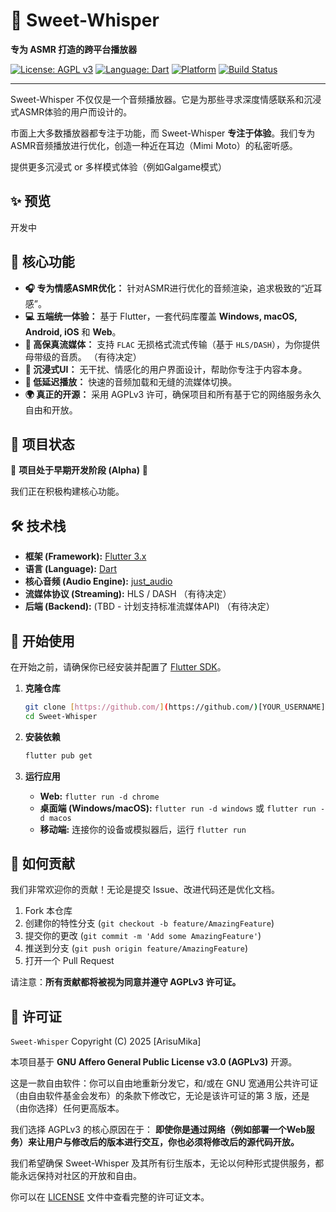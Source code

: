 # 💖 Sweet-Whisper

**专为 ASMR 打造的跨平台播放器**

[![License: AGPL v3](https://img.shields.io/badge/License-AGPL%20v3-blue.svg)](https://www.gnu.org/licenses/agpl-3.0)
[![Language: Dart](https://img.shields.io/badge/Language-Dart-blue?logo=dart)](https://dart.dev)
[![Platform](https://img.shields.io/badge/Platform-Win%20%7C%20Mac%20%7C%20iOS%20%7C%20Android%20%7C%20Web-brightgreen)](https://flutter.dev)
[![Build Status](https://img.shields.io/github/actions/workflow/status/[YOUR_USERNAME]/Sweet-Whisper/YOUR_WORKFLOW_FILE.yml?branch=main)](https://github.com/[YOUR_USERNAME]/Sweet-Whisper/actions)

---

Sweet-Whisper 不仅仅是一个音频播放器。它是为那些寻求深度情感联系和沉浸式ASMR体验的用户而设计的。

市面上大多数播放器都专注于功能，而 Sweet-Whisper **专注于体验**。我们专为ASMR音频播放进行优化，创造一种近在耳边（Mimi Moto）的私密听感。

提供更多沉浸式 or 多样模式体验（例如Galgame模式）

## ✨ 预览

开发中

## 🚀 核心功能

* **🎧 专为情感ASMR优化：** 针对ASMR进行优化的音频渲染，追求极致的“近耳感”。
* **💻 五端统一体验：** 基于 Flutter，一套代码库覆盖 **Windows, macOS, Android, iOS** 和 **Web**。
* **🎵 高保真流媒体：** 支持 `FLAC` 无损格式流式传输（基于 `HLS/DASH`），为你提供母带级的音质。 （有待决定）
* **🌙 沉浸式UI：** 无干扰、情感化的用户界面设计，帮助你专注于内容本身。
* **🔄 低延迟播放：** 快速的音频加载和无缝的流媒体切换。
* **🌍 真正的开源：** 采用 AGPLv3 许可，确保项目和所有基于它的网络服务永久自由和开放。

## 🧭 项目状态

🚧 **项目处于早期开发阶段 (Alpha)** 🚧

我们正在积极构建核心功能。

## 🛠️ 技术栈

* **框架 (Framework):** [Flutter 3.x](https://flutter.dev)
* **语言 (Language):** [Dart](https://dart.dev)
* **核心音频 (Audio Engine):** [just_audio](https://pub.dev/packages/just_audio)
* **流媒体协议 (Streaming):** HLS / DASH （有待决定）
* **后端 (Backend):** (TBD - 计划支持标准流媒体API) （有待决定）

## 🏁 开始使用

在开始之前，请确保你已经安装并配置了 [Flutter SDK](https://flutter.dev/docs/get-started/install)。

1.  **克隆仓库**
    ```bash
    git clone [https://github.com/](https://github.com/)[YOUR_USERNAME]/Sweet-Whisper.git
    cd Sweet-Whisper
    ```

2.  **安装依赖**
    ```bash
    flutter pub get
    ```

3.  **运行应用**
    * **Web:** `flutter run -d chrome`
    * **桌面端 (Windows/macOS):** `flutter run -d windows` 或 `flutter run -d macos`
    * **移动端:** 连接你的设备或模拟器后，运行 `flutter run`

## 🤝 如何贡献

我们非常欢迎你的贡献！无论是提交 Issue、改进代码还是优化文档。

1.  Fork 本仓库
2.  创建你的特性分支 (`git checkout -b feature/AmazingFeature`)
3.  提交你的更改 (`git commit -m 'Add some AmazingFeature'`)
4.  推送到分支 (`git push origin feature/AmazingFeature`)
5.  打开一个 Pull Request

请注意：**所有贡献都将被视为同意并遵守 AGPLv3 许可证。**

## 📜 许可证

`Sweet-Whisper`
Copyright (C) 2025 [ArisuMika]

本项目基于 **GNU Affero General Public License v3.0 (AGPLv3)** 开源。

这是一款自由软件：你可以自由地重新分发它，和/或在 GNU 宽通用公共许可证（由自由软件基金会发布）的条款下修改它，无论是该许可证的第 3 版，还是（由你选择）任何更高版本。

我们选择 AGPLv3 的核心原因在于：
**即使你是通过网络（例如部署一个Web服务）来让用户与修改后的版本进行交互，你也必须将修改后的源代码开放。**

我们希望确保 Sweet-Whisper 及其所有衍生版本，无论以何种形式提供服务，都能永远保持对社区的开放和自由。

你可以在 [LICENSE](LICENSE) 文件中查看完整的许可证文本。
